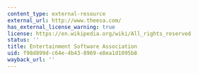 ```yaml
---
content_type: external-resource
external_url: http://www.theesa.com/
has_external_license_warning: true
license: https://en.wikipedia.org/wiki/All_rights_reserved
status: ''
title: Entertainment Software Association
uid: f98d899d-c64e-4b43-8969-e8ea1d1095b8
wayback_url: ''
---
```

